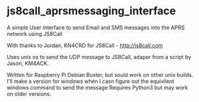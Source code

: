# js8call_aprsmessaging_interface

A simple User Interface to send Email and SMS messages into the APRS network using JS8Call

With thanks to Jordan, KN4CRD for JS8Call - http://js8call.com

Uses unix os to send the UDP message to JS8Call, adaper from a script by Jason, KM4ACK.

Written for Raspberry Pi Debian Buster, but sould work on other unix builds. 
I'll make a version for windows when I casn figure out the equivilent windows command to send the message
Requires Python3 but may work on older versions.


